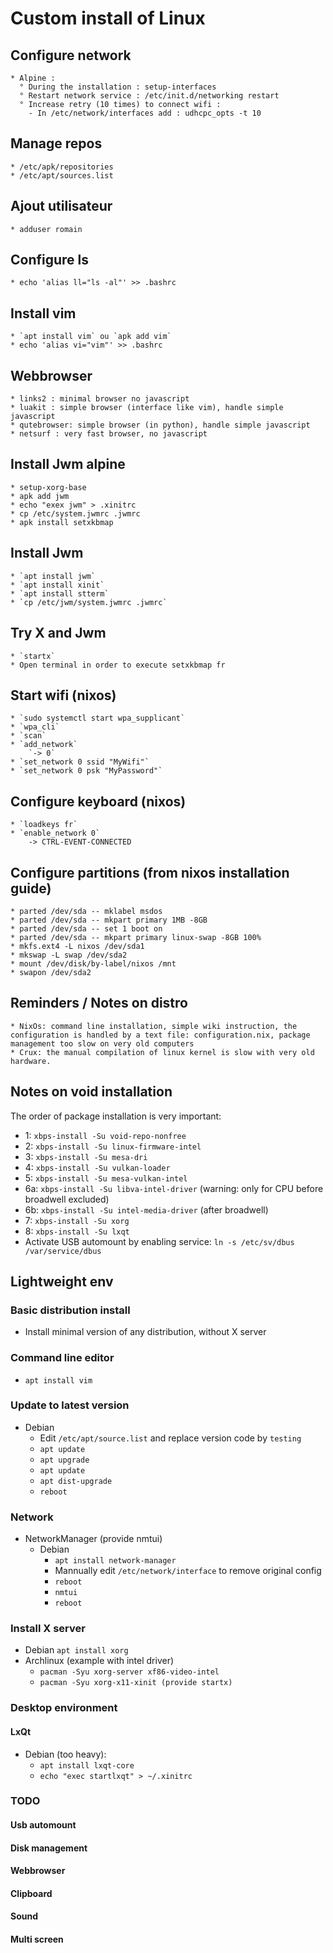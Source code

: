 Custom install of Linux
=========================

  Configure network
  -------------------
    * Alpine : 
      ° During the installation : setup-interfaces 
      ° Restart network service : /etc/init.d/networking restart
      ° Increase retry (10 times) to connect wifi : 
        - In /etc/network/interfaces add : udhcpc_opts -t 10
        
  Manage repos 
  --------------
    * /etc/apk/repositories
    * /etc/apt/sources.list
        
  Ajout utilisateur
  -------------------
    * adduser romain
        
  Configure ls
  --------------
    * echo 'alias ll="ls -al"' >> .bashrc

  Install vim 
  -------------
    * `apt install vim` ou `apk add vim`
    * echo 'alias vi="vim"' >> .bashrc

  Webbrowser
  ------------
    * links2 : minimal browser no javascript
    * luakit : simple browser (interface like vim), handle simple javascript
    * qutebrowser: simple browser (in python), handle simple javascript
    * netsurf : very fast browser, no javascript

  Install Jwm alpine
  --------------------
    * setup-xorg-base
    * apk add jwm
    * echo "exex jwm" > .xinitrc
    * cp /etc/system.jwmrc .jwmrc
    * apk install setxkbmap

  Install Jwm
  -------------
    * `apt install jwm`
    * `apt install xinit`
    * `apt install stterm`
    * `cp /etc/jwm/system.jwmrc .jwmrc`
  
  Try X and Jwm
  ----------------
    * `startx`
    * Open terminal in order to execute setxkbmap fr
  
  Start wifi (nixos)
  --------------------
    * `sudo systemctl start wpa_supplicant`
    * `wpa_cli`
    * `scan`
    * `add_network`
        `-> 0`
    * `set_network 0 ssid "MyWifi"`
    * `set_network 0 psk "MyPassword"`

  Configure keyboard (nixos)
  ----------------------------
    * `loadkeys fr`
    * `enable_network 0`
        -> CTRL-EVENT-CONNECTED

  Configure partitions (from nixos installation guide)
  ------------------------------------------------------
    * parted /dev/sda -- mklabel msdos
    * parted /dev/sda -- mkpart primary 1MB -8GB
    * parted /dev/sda -- set 1 boot on
    * parted /dev/sda -- mkpart primary linux-swap -8GB 100%
    * mkfs.ext4 -L nixos /dev/sda1
    * mkswap -L swap /dev/sda2
    * mount /dev/disk/by-label/nixos /mnt
    * swapon /dev/sda2
  
  Reminders / Notes on distro
  -----------------------------
    * NixOs: command line installation, simple wiki instruction, the configuration is handled by a text file: configuration.nix, package management too slow on very old computers
    * Crux: the manual compilation of linux kernel is slow with very old hardware.

Notes on void installation
----------------------------
The order of package installation is very important:
* 1: `xbps-install -Su void-repo-nonfree`
* 2: `xbps-install -Su linux-firmware-intel`
* 3: `xbps-install -Su mesa-dri`
* 4: `xbps-install -Su vulkan-loader`
* 5: `xbps-install -Su mesa-vulkan-intel`
* 6a: `xbps-install -Su libva-intel-driver` (warning: only for CPU before broadwell excluded)
* 6b: `xbps-install -Su intel-media-driver` (after broadwell)
* 7: `xbps-install -Su xorg`
* 8: `xbps-install -Su lxqt`
* Activate USB automount by enabling service: `ln -s /etc/sv/dbus /var/service/dbus`



Lightweight env
-----------------

### Basic distribution install
* Install minimal version of any distribution, without X server

### Command line editor
* `apt install vim`

### Update to latest version
* Debian
  * Edit `/etc/apt/source.list` and replace version code by `testing`
  * `apt update`
  * `apt upgrade`
  * `apt update`
  * `apt dist-upgrade`
  * `reboot`

### Network
* NetworkManager (provide nmtui)
  * Debian
    * `apt install network-manager`
    * Mannually edit `/etc/network/interface` to remove original config
    * `reboot`
    * `nmtui`
    * `reboot`

### Install X server
* Debian `apt install xorg`
* Archlinux (example with intel driver)
  * `pacman -Syu xorg-server xf86-video-intel`
  * `pacman -Syu xorg-x11-xinit (provide startx)`

### Desktop environment
#### LxQt
* Debian (too heavy):
  * `apt install lxqt-core`
  * `echo "exec startlxqt" > ~/.xinitrc`

### TODO
#### Usb automount
#### Disk management
#### Webbrowser
#### Clipboard
#### Sound
#### Multi screen
